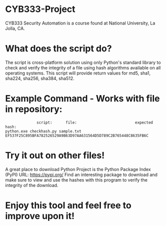 # CYB333-Project
CYB333 Security Automation is a course found at National University, La Jolla, CA.

# What does the script do?
The script is cross-platform solution using only Python's standard library to check and verify 
the integrity of a file using hash algorithms available on all operating systems.  This script 
will provide return values for md5, sha1, sha224, sha256, sha384, sha512. 

# Example Command - Works with file in repository:
```
              script:      file:                          expected hash:
python.exe checkhash.py sample.txt EF537F25C895BFA782526529A9B63D97AA631564D5D789C2B765448C8635FB6C
```
# Try it out on other files!
A great place to download Python Project is the Python Package Index (PyPI) URL: https://pypi.org/
Find an interesting package to download and make sure to view and use the hashes with this program
to verify the integrity of the download.

# Enjoy this tool and feel free to improve upon it!
